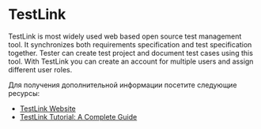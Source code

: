 # TestLink

TestLink is most widely used web based open source test management tool. It synchronizes both requirements specification and test specification together. Tester can create test project and document test cases using this tool. With TestLink you can create an account for multiple users and assign different user roles.

Для получения дополнительной информации посетите следующие ресурсы:

- [TestLink Website](https://testlink.org/)
- [TestLink Tutorial: A Complete Guide](https://www.guru99.com/testlink-tutorial-complete-guide.html)
